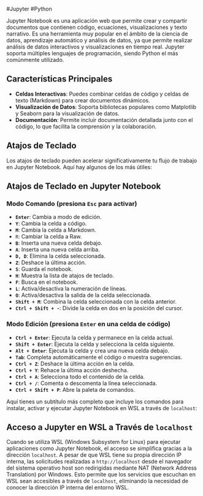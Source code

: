 #Jupyter #Python

Jupyter Notebook es una aplicación web que permite crear y compartir documentos que contienen código, ecuaciones, visualizaciones y texto narrativo. Es una herramienta muy popular en el ámbito de la ciencia de datos, aprendizaje automático y análisis de datos, ya que permite realizar análisis de datos interactivos y visualizaciones en tiempo real. Jupyter soporta múltiples lenguajes de programación, siendo Python el más comúnmente utilizado.

## Características Principales

- **Celdas Interactivas**: Puedes combinar celdas de código y celdas de texto (Markdown) para crear documentos dinámicos.
- **Visualización de Datos**: Soporta bibliotecas populares como Matplotlib y Seaborn para la visualización de datos.
- **Documentación**: Permite incluir documentación detallada junto con el código, lo que facilita la comprensión y la colaboración.

## Atajos de Teclado

Los atajos de teclado pueden acelerar significativamente tu flujo de trabajo en Jupyter Notebook. Aquí hay algunos de los más útiles:

## Atajos de Teclado en Jupyter Notebook

### Modo Comando (presiona `Esc` para activar)

- **`Enter`**: Cambia a modo de edición.
- **`Y`**: Cambia la celda a código.
- **`M`**: Cambia la celda a Markdown.
- `R`: Cambiar la celda a Raw.
- **`B`**: Inserta una nueva celda debajo.
- **`A`**: Inserta una nueva celda arriba.
- **`D, D`**: Elimina la celda seleccionada.
- **`Z`**: Deshace la última acción.
- **`S`**: Guarda el notebook.
- **`H`**: Muestra la lista de atajos de teclado.
- **`F`**: Busca en el notebook.
- **`L`**: Activa/desactiva la numeración de líneas.
- **`O`**: Activa/desactiva la salida de la celda seleccionada.
- **`Shift + M`**: Combina la celda seleccionada con la celda anterior.
- **`Ctrl + Shift + -`**: Divide la celda en dos en la posición del cursor.

### Modo Edición (presiona `Enter` en una celda de código)

- **`Ctrl + Enter`**: Ejecuta la celda y permanece en la celda actual.
- **`Shift + Enter`**: Ejecuta la celda y selecciona la celda siguiente.
- **`Alt + Enter`**: Ejecuta la celda y crea una nueva celda debajo.
- **`Tab`**: Completa automáticamente el código o muestra sugerencias.
- **`Ctrl + Z`**: Deshace la última acción en la celda.
- **`Ctrl + Y`**: Rehace la última acción deshecha.
- **`Ctrl + A`**: Selecciona todo el contenido de la celda.
- **`Ctrl + /`**: Comenta o descomenta la línea seleccionada.
- **`Ctrl + Shift + P`**: Abre la paleta de comandos.


Aquí tienes un subtítulo más completo que incluye los comandos para instalar, activar y ejecutar Jupyter Notebook en WSL a través de `localhost`:

## Acceso a Jupyter en WSL a Través de `localhost`

Cuando se utiliza WSL (Windows Subsystem for Linux) para ejecutar aplicaciones como Jupyter Notebook, el acceso se simplifica gracias a la dirección `localhost`. A pesar de que WSL tiene su propia dirección IP interna, las solicitudes realizadas a `http://localhost` desde el navegador del sistema operativo host son redirigidas mediante NAT (Network Address Translation) por Windows. Esto permite que los servicios que escuchan en WSL sean accesibles a través de `localhost`, eliminando la necesidad de conocer la dirección IP interna del entorno WSL.
